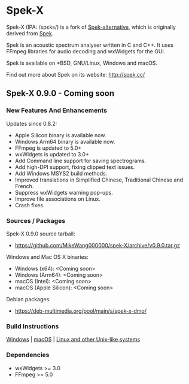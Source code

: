 # Spek-X
Spek-X (IPA: /spɛks/) is a fork of [Spek-alternative](https://github.com/MikeWang000000/spek-X), which is originally derived from [Spek](https://github.com/alexkay/spek).

Spek is an acoustic spectrum analyser written in C and C++. It uses FFmpeg
libraries for audio decoding and wxWidgets for the GUI.

Spek is available on *BSD, GNU/Linux, Windows and macOS.

Find out more about Spek on its website: <http://spek.cc/>

## Spek-X 0.9.0 - Coming soon

### New Features And Enhancements

Updates since 0.8.2:
 * Apple Silicon binary is available now.
 * Windows Arm64 binary is available now.
 * FFmpeg is updated to 5.0+
 * wxWidgets is updated to 3.0+
 * Add Command line support for saving spectrograms.
 * Add high-DPI support, fixing clipped text issues. 
 * Add Windows MSYS2 build methods.
 * Improved translations in Simplified Chinese, Traditional Chinese and French.
 * Suppress wxWidgets warning pop-ups.
 * Improve file associations on Linux.
 * Crash fixes.

### Sources / Packages

Spek-X 0.9.0 source tarball:

 * <https://github.com/MikeWang000000/spek-X/archive/v0.9.0.tar.gz>

Windows and Mac OS X binaries:

 * Windows (x64): \<Coming soon\>
 * Windows (Arm64): \<Coming soon\>
 * macOS (Intel): \<Coming soon\>
 * macOS (Apple Silicon): \<Coming soon\>

Debian packages:
 * <https://deb-multimedia.org/pool/main/s/spek-x-dmo/>

### Build Instructions
[Windows](./dist/win/README.md) | [macOS](./dist/osx/README.md) | [Linux and other Unix-like systems](./INSTALL.md#building-from-the-git-repository)

### Dependencies

 * wxWidgets >= 3.0
 * FFmpeg >= 5.0
